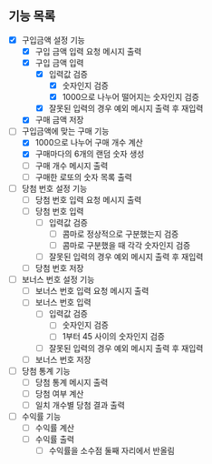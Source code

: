 ## 기능 목록

- [x] 구입금액 설정 기능
    - [x] 구입 금액 입력 요청 메시지 출력
    - [x] 구입 금액 입력
        - [x] 입력값 검증
            - [x] 숫자인지 검증
            - [x] 1000으로 나누어 떨어지는 숫자인지 검증
        - [x] 잘못된 입력의 경우 예외 메시지 출력 후 재입력
    - [x] 구매 금액 저장
- [ ] 구입금액에 맞는 구매 기능
    - [x] 1000으로 나누어 구매 개수 계산
    - [x] 구매마다의 6개의 랜덤 숫자 생성
    - [ ] 구매 개수 메시지 출력
    - [ ] 구매한 로또의 숫자 목록 출력
- [ ] 당첨 번호 설정 기능
    - [ ] 당첨 번호 입력 요청 메시지 출력
    - [ ] 당첨 번호 입력
        - [ ] 입력값 검증
            - [ ] 콤마로 정상적으로 구분했는지 검증
            - [ ] 콤마로 구분했을 때 각각 숫자인지 검증
        - [ ] 잘못된 입력의 경우 예외 메시지 출력 후 재입력
    - [ ] 당첨 번호 저장
- [ ] 보너스 번호 설정 기능
    - [ ] 보너스 번호 입력 요청 메시지 출력
    - [ ] 보너스 번호 입력
        - [ ] 입력값 검증
            - [ ] 숫자인지 검증
            - [ ] 1부터 45 사이의 숫자인지 검증
        - [ ] 잘못된 입력의 경우 예외 메시지 출력 후 재입력
    - [ ] 보너스 번호 저장
- [ ] 당첨 통계 기능
    - [ ] 당첨 통계 메시지 출력
    - [ ] 당첨 여부 계산
    - [ ] 일치 개수별 당첨 결과 출력
- [ ] 수익률 기능
    - [ ] 수익률 계산
    - [ ] 수익률 출력
        - [ ] 수익률을 소수점 둘째 자리에서 반올림
